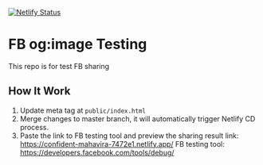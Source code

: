 [![Netlify Status](https://api.netlify.com/api/v1/badges/f93fd23d-f967-4b00-a777-875e071633b8/deploy-status)](https://app.netlify.com/sites/confident-mahavira-7472e1/deploys)

# FB og:image Testing
This repo is for test FB sharing

## How It Work

1. Update meta tag at `public/index.html`
2. Merge changes to master branch, it will automatically trigger Netlify CD process.
3. Paste the link to FB testing tool and preview the sharing result
   link: https://confident-mahavira-7472e1.netlify.app/
   FB testing tool: https://developers.facebook.com/tools/debug/